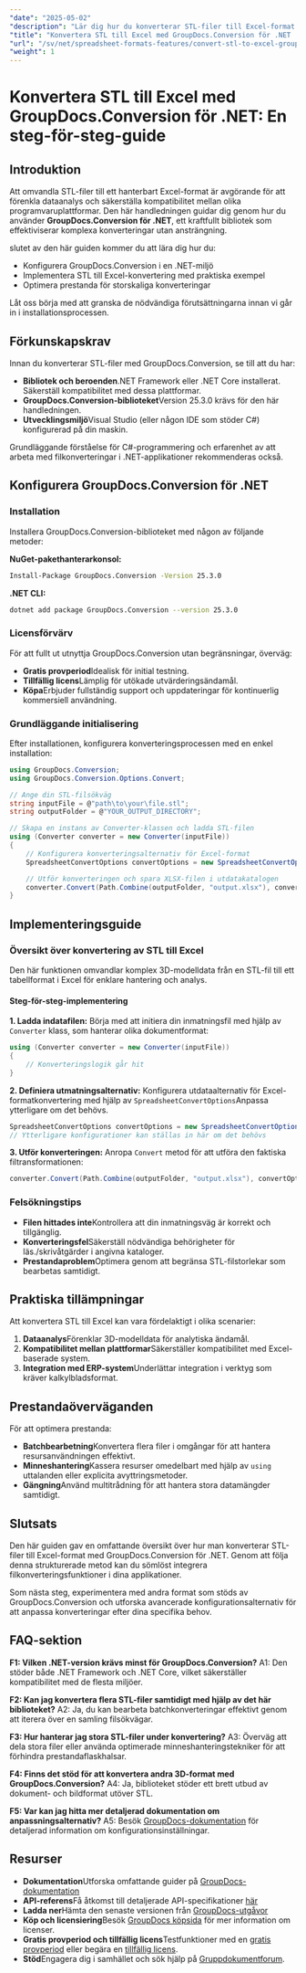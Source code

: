 ```yaml
---
"date": "2025-05-02"
"description": "Lär dig hur du konverterar STL-filer till Excel-format med GroupDocs.Conversion för .NET. Den här steg-för-steg-guiden förenklar dataanalys och säkerställer programvarukompatibilitet."
"title": "Konvertera STL till Excel med GroupDocs.Conversion för .NET | Steg-för-steg-guide"
"url": "/sv/net/spreadsheet-formats-features/convert-stl-to-excel-groupdocs-net/"
"weight": 1
---
```


# Konvertera STL till Excel med GroupDocs.Conversion för .NET: En steg-för-steg-guide

## Introduktion

Att omvandla STL-filer till ett hanterbart Excel-format är avgörande för att förenkla dataanalys och säkerställa kompatibilitet mellan olika programvaruplattformar. Den här handledningen guidar dig genom hur du använder **GroupDocs.Conversion för .NET**, ett kraftfullt bibliotek som effektiviserar komplexa konverteringar utan ansträngning.

slutet av den här guiden kommer du att lära dig hur du:
- Konfigurera GroupDocs.Conversion i en .NET-miljö
- Implementera STL till Excel-konvertering med praktiska exempel
- Optimera prestanda för storskaliga konverteringar

Låt oss börja med att granska de nödvändiga förutsättningarna innan vi går in i installationsprocessen.

## Förkunskapskrav

Innan du konverterar STL-filer med GroupDocs.Conversion, se till att du har:
- **Bibliotek och beroenden**.NET Framework eller .NET Core installerat. Säkerställ kompatibilitet med dessa plattformar.
- **GroupDocs.Conversion-biblioteket**Version 25.3.0 krävs för den här handledningen.
- **Utvecklingsmiljö**Visual Studio (eller någon IDE som stöder C#) konfigurerad på din maskin.

Grundläggande förståelse för C#-programmering och erfarenhet av att arbeta med filkonverteringar i .NET-applikationer rekommenderas också.

## Konfigurera GroupDocs.Conversion för .NET

### Installation

Installera GroupDocs.Conversion-biblioteket med någon av följande metoder:

**NuGet-pakethanterarkonsol:**
```bash
Install-Package GroupDocs.Conversion -Version 25.3.0
```

**.NET CLI:**
```bash
dotnet add package GroupDocs.Conversion --version 25.3.0
```

### Licensförvärv

För att fullt ut utnyttja GroupDocs.Conversion utan begränsningar, överväg:
- **Gratis provperiod**Idealisk för initial testning.
- **Tillfällig licens**Lämplig för utökade utvärderingsändamål.
- **Köpa**Erbjuder fullständig support och uppdateringar för kontinuerlig kommersiell användning.

### Grundläggande initialisering

Efter installationen, konfigurera konverteringsprocessen med en enkel installation:
```csharp
using GroupDocs.Conversion;
using GroupDocs.Conversion.Options.Convert;

// Ange din STL-filsökväg
string inputFile = @"path\to\your\file.stl";
string outputFolder = @"YOUR_OUTPUT_DIRECTORY";

// Skapa en instans av Converter-klassen och ladda STL-filen
using (Converter converter = new Converter(inputFile))
{
    // Konfigurera konverteringsalternativ för Excel-format
    SpreadsheetConvertOptions convertOptions = new SpreadsheetConvertOptions();

    // Utför konverteringen och spara XLSX-filen i utdatakatalogen
    converter.Convert(Path.Combine(outputFolder, "output.xlsx"), convertOptions);
}
```

## Implementeringsguide

### Översikt över konvertering av STL till Excel

Den här funktionen omvandlar komplex 3D-modelldata från en STL-fil till ett tabellformat i Excel för enklare hantering och analys.

#### Steg-för-steg-implementering

**1. Ladda indatafilen:**
Börja med att initiera din inmatningsfil med hjälp av `Converter` klass, som hanterar olika dokumentformat:
```csharp
using (Converter converter = new Converter(inputFile))
{
    // Konverteringslogik går hit
}
```

**2. Definiera utmatningsalternativ:**
Konfigurera utdataalternativ för Excel-formatkonvertering med hjälp av `SpreadsheetConvertOptions`Anpassa ytterligare om det behövs.
```csharp
SpreadsheetConvertOptions convertOptions = new SpreadsheetConvertOptions();
// Ytterligare konfigurationer kan ställas in här om det behövs
```

**3. Utför konverteringen:**
Anropa `Convert` metod för att utföra den faktiska filtransformationen:
```csharp
converter.Convert(Path.Combine(outputFolder, "output.xlsx"), convertOptions);
```

### Felsökningstips
- **Filen hittades inte**Kontrollera att din inmatningsväg är korrekt och tillgänglig.
- **Konverteringsfel**Säkerställ nödvändiga behörigheter för läs./skrivåtgärder i angivna kataloger.
- **Prestandaproblem**Optimera genom att begränsa STL-filstorlekar som bearbetas samtidigt.

## Praktiska tillämpningar

Att konvertera STL till Excel kan vara fördelaktigt i olika scenarier:
1. **Dataanalys**Förenklar 3D-modelldata för analytiska ändamål.
2. **Kompatibilitet mellan plattformar**Säkerställer kompatibilitet med Excel-baserade system.
3. **Integration med ERP-system**Underlättar integration i verktyg som kräver kalkylbladsformat.

## Prestandaöverväganden

För att optimera prestanda:
- **Batchbearbetning**Konvertera flera filer i omgångar för att hantera resursanvändningen effektivt.
- **Minneshantering**Kassera resurser omedelbart med hjälp av `using` uttalanden eller explicita avyttringsmetoder.
- **Gängning**Använd multitrådning för att hantera stora datamängder samtidigt.

## Slutsats

Den här guiden gav en omfattande översikt över hur man konverterar STL-filer till Excel-format med GroupDocs.Conversion för .NET. Genom att följa denna strukturerade metod kan du sömlöst integrera filkonverteringsfunktioner i dina applikationer.

Som nästa steg, experimentera med andra format som stöds av GroupDocs.Conversion och utforska avancerade konfigurationsalternativ för att anpassa konverteringar efter dina specifika behov.

## FAQ-sektion

**F1: Vilken .NET-version krävs minst för GroupDocs.Conversion?**
A1: Den stöder både .NET Framework och .NET Core, vilket säkerställer kompatibilitet med de flesta miljöer.

**F2: Kan jag konvertera flera STL-filer samtidigt med hjälp av det här biblioteket?**
A2: Ja, du kan bearbeta batchkonverteringar effektivt genom att iterera över en samling filsökvägar.

**F3: Hur hanterar jag stora STL-filer under konvertering?**
A3: Överväg att dela stora filer eller använda optimerade minneshanteringstekniker för att förhindra prestandaflaskhalsar.

**F4: Finns det stöd för att konvertera andra 3D-format med GroupDocs.Conversion?**
A4: Ja, biblioteket stöder ett brett utbud av dokument- och bildformat utöver STL.

**F5: Var kan jag hitta mer detaljerad dokumentation om anpassningsalternativ?**
A5: Besök [GroupDocs-dokumentation](https://docs.groupdocs.com/conversion/net/) för detaljerad information om konfigurationsinställningar.

## Resurser
- **Dokumentation**Utforska omfattande guider på [GroupDocs-dokumentation](https://docs.groupdocs.com/conversion/net/)
- **API-referens**Få åtkomst till detaljerade API-specifikationer [här](https://reference.groupdocs.com/conversion/net/)
- **Ladda ner**Hämta den senaste versionen från [GroupDocs-utgåvor](https://releases.groupdocs.com/conversion/net/)
- **Köp och licensiering**Besök [GroupDocs köpsida](https://purchase.groupdocs.com/buy) för mer information om licenser.
- **Gratis provperiod och tillfällig licens**Testfunktioner med en [gratis provperiod](https://releases.groupdocs.com/conversion/net/) eller begära en [tillfällig licens](https://purchase.groupdocs.com/temporary-license/).
- **Stöd**Engagera dig i samhället och sök hjälp på [Gruppdokumentforum](https://forum.groupdocs.com/c/conversion/10).